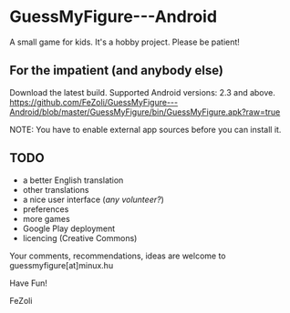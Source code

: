 GuessMyFigure---Android
=======================

A small game for kids. It's a hobby project. Please be patient!


For the impatient (and anybody else)
------------------------------------
Download the latest build. Supported Android versions: 2.3 and above. <br>
https://github.com/FeZoli/GuessMyFigure---Android/blob/master/GuessMyFigure/bin/GuessMyFigure.apk?raw=true

NOTE: You have to enable external app sources before you can install it.

TODO
----
- a better English translation
- other translations
- a nice user interface (_any volunteer?_)
- preferences
- more games
- Google Play deployment
- licencing (Creative Commons)

Your comments, recommendations, ideas are welcome to guessmyfigure[at]minux.hu

Have Fun!

FeZoli
